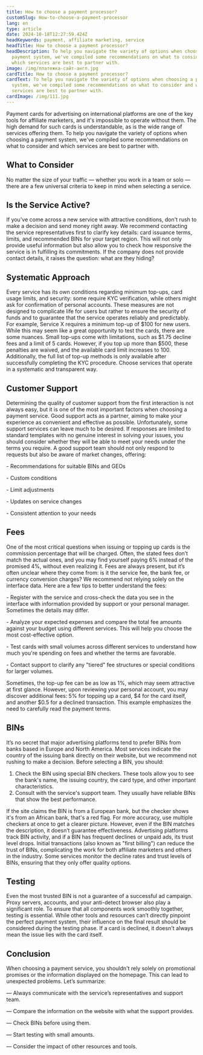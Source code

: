 ```yaml
---
title: How to choose a payment processor?
customSlug: How-to-choose-a-payment-processor
lang: en
type: article
date: 2024-10-18T12:27:59.424Z
headKeywords: payment, affiliate marketing, service
headTitle: How to choose a payment processor?
headDescription: To help you navigate the variety of options when choosing a
  payment system, we've compiled some recommendations on what to consider and
  which services are best to partner with.
image: /img/платежка-сайт-англ.jpg
cardTitle: How to choose a payment processor?
cardText: To help you navigate the variety of options when choosing a payment
  system, we've compiled some recommendations on what to consider and which
  services are best to partner with.
cardImage: /img/111.jpg
---
```

Payment cards for advertising on international platforms are one of the key tools for affiliate marketers, and it's impossible to operate without them. The high demand for such cards is understandable, as is the wide range of services offering them. To help you navigate the variety of options when choosing a payment system, we've compiled some recommendations on what to consider and which services are best to partner with.

## What to Consider

No matter the size of your traffic — whether you work in a team or solo — there are a few universal criteria to keep in mind when selecting a service.

## Is the Service Active?

If you've come across a new service with attractive conditions, don't rush to make a decision and send money right away. We recommend contacting the service representatives first to clarify key details: card issuance terms, limits, and recommended BINs for your target region. This will not only provide useful information but also allow you to check how responsive the service is in fulfilling its commitments. If the company does not provide contact details, it raises the question: what are they hiding?

## Systematic Approach

Every service has its own conditions regarding minimum top-ups, card usage limits, and security: some require KYC verification, while others might ask for confirmation of personal accounts. These measures are not designed to complicate life for users but rather to ensure the security of funds and to guarantee that the service operates reliably and predictably. For example, Service X requires a minimum top-up of $100 for new users. While this may seem like a great opportunity to test the cards, there are some nuances. Small top-ups come with limitations, such as $1.75 decline fees and a limit of 5 cards. However, if you top up more than $500, these penalties are waived, and the available card limit increases to 100. Additionally, the full list of top-up methods is only available after successfully completing the KYC procedure. Choose services that operate in a systematic and transparent way.

## Customer Support

Determining the quality of customer support from the first interaction is not always easy, but it is one of the most important factors when choosing a payment service. Good support acts as a partner, aiming to make your experience as convenient and effective as possible. Unfortunately, some support services can leave much to be desired. If responses are limited to standard templates with no genuine interest in solving your issues, you should consider whether they will be able to meet your needs under the terms you require. A good support team should not only respond to requests but also be aware of market changes, offering:

\- Recommendations for suitable BINs and GEOs

\- Custom conditions

\- Limit adjustments

\- Updates on service changes

\- Consistent attention to your needs

## Fees

One of the most critical questions when issuing or topping up cards is the commission percentage that will be charged. Often, the stated fees don’t match the actual ones, and you may find yourself paying 6% instead of the promised 4%, without even realizing it. Fees are always present, but it’s often unclear where they come from: is it the service fee, the bank fee, or currency conversion charges? We recommend not relying solely on the interface data. Here are a few tips to better understand the fees:

\- Register with the service and cross-check the data you see in the interface with information provided by support or your personal manager. Sometimes the details may differ.

\- Analyze your expected expenses and compare the total fee amounts against your budget using different services. This will help you choose the most cost-effective option.

\- Test cards with small volumes across different services to understand how much you're spending on fees and whether the terms are favorable.

\- Contact support to clarify any "tiered" fee structures or special conditions for larger volumes.

Sometimes, the top-up fee can be as low as 1%, which may seem attractive at first glance. However, upon reviewing your personal account, you may discover additional fees: 5% for topping up a card, $4 for the card itself, and another $0.5 for a declined transaction. This example emphasizes the need to carefully read the payment terms.

## BINs

It’s no secret that major advertising platforms tend to prefer BINs from banks based in Europe and North America. Most services indicate the country of the issuing bank directly on their website, but we recommend not rushing to make a decision. Before selecting a BIN, you should:

1. Check the BIN using special BIN checkers. These tools allow you to see the bank's name, the issuing country, the card type, and other important characteristics.
2. Consult with the service's support team. They usually have reliable BINs that show the best performance.

If the site claims the BIN is from a European bank, but the checker shows it's from an African bank, that's a red flag. For more accuracy, use multiple checkers at once to get a clearer picture. However, even if the BIN matches the description, it doesn’t guarantee effectiveness. Advertising platforms track BIN activity, and if a BIN has frequent declines or unpaid ads, its trust level drops. Initial transactions (also known as "first billing") can reduce the trust of BINs, complicating the work for both affiliate marketers and others in the industry. Some services monitor the decline rates and trust levels of BINs, ensuring that they only offer quality options.

## Testing

Even the most trusted BIN is not a guarantee of a successful ad campaign. Proxy servers, accounts, and your anti-detect browser also play a significant role. To ensure that all components work smoothly together, testing is essential. While other tools and resources can’t directly pinpoint the perfect payment system, their influence on the final result should be considered during the testing phase. If a card is declined, it doesn't always mean the issue lies with the card itself.

## Conclusion

When choosing a payment service, you shouldn't rely solely on promotional promises or the information displayed on the homepage. This can lead to unexpected problems. Let’s summarize:

— Always communicate with the service’s representatives and support team.

— Compare the information on the website with what the support provides.

— Check BINs before using them.

— Start testing with small amounts.

— Consider the impact of other resources and tools.